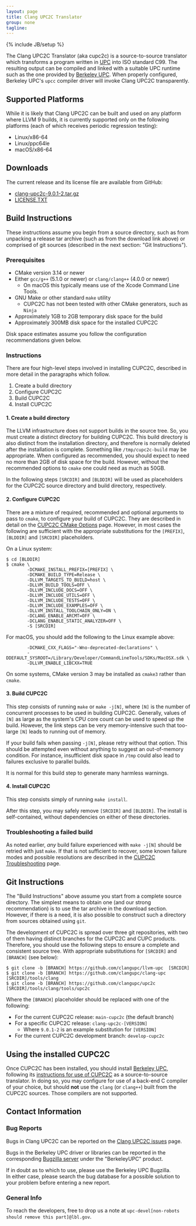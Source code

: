 ```yaml
---
layout: page
title: Clang UPC2C Translator
group: none
tagline: 
---
```

{% include JB/setup %}

The Clang UPC2C Translator (aka cupc2c) is a source-to-source translator which
transforms a program written in [UPC](http://upc-lang.org) into ISO standard
C99.  The resulting output can be compiled and linked with a suitable UPC
runtime such as the one provided by [Berkeley UPC](https://upc.lbl.gov).  When
properly configured, Berkeley UPC's `upcc` compiler driver will invoke
Clang UPC2C transparently.

## Supported Platforms

While it is likely that Clang UPC2C can be built and used on any platform where
LLVM 9 builds, it is currently supported only on the following platforms (each
of which receives periodic regression testing):

+ Linux/x86-64
+ Linux/ppc64le
+ macOS/x86-64

## Downloads

The current release and its license file are available from GitHub:

+ [clang-upc2c-9.0.1-2.tar.gz](https://github.com/clangupc/upc2c/releases/download/clang-upc2c-9.0.1-2/clang-upc2c-9.0.1-2.tar.gz)
+ [LICENSE.TXT](https://raw.githubusercontent.com/clangupc/upc2c/clang-upc2c-9.0.1-2/LICENSE.TXT)

## Build Instructions

These instructions assume you begin from a source directory, such as from
unpacking a release tar archive (such as from the download link above) or
comprised of git sources (described in the next section: "Git Instructions").

### Prerequisites

+ CMake version 3.14 or newer
+ Either `gcc/g++` (5.1.0 or newer) or `clang/clang++` (4.0.0 or newer)
    + On macOS this typically means use of the Xcode Command Line Tools.
+ GNU Make or other standard `make` utility
    + CUPC2C has not been tested with other CMake generators, such as `Ninja`
+ Approximately 1GB to 2GB temporary disk space for the build
+ Approximately 300MB disk space for the installed CUPC2C

Disk space estimates assume you follow the configuration recommendations given
below.

### Instructions

There are four high-level steps involved in installing CUPC2C, described in
more detail in the paragraphs which follow.

1. Create a build directory
2. Configure CUPC2C
3. Build CUPC2C
4. Install CUPC2C

#### 1. Create a build directory

The LLVM infrastructure does not support builds in the source tree.
So, you must create a distinct directory for building CUPC2C.
This build directory is also distinct from the installation directory, and
therefore is normally deleted after the installation is complete.
Something like `/tmp/cupc2c-build` may be appropriate.  When configured
as recommended, you should expect to need no more than 2GB of disk space
for the build.  However, without the recommended options to `cmake` one
could need as much as 50GB.

In the following steps `[SRCDIR]` and `[BLDDIR]` will be used as placeholders
for the CUPC2C source directory and build directory, respectively.

#### 2. Configure CUPC2C

There are a mixture of required, recommended and optional arguments to pass to
`cmake`, to configure your build of CUPC2C.  They are described in detail on
the [CUPC2C CMake Options](./cmake-options.html) page.  However, in most cases
the following are sufficient with the appropriate substitutions for the
`[PREFIX]`, `[BLDDIR]` and `[SRCDIR]` placeholders.

On a Linux system:

```
$ cd [BLDDIR]
$ cmake \
        -DCMAKE_INSTALL_PREFIX=[PREFIX] \
        -DCMAKE_BUILD_TYPE=Release \
        -DLLVM_TARGETS_TO_BUILD=host \
        -DLLVM_BUILD_TOOLS=OFF \
        -DLLVM_INCLUDE_DOCS=OFF \
        -DLLVM_INCLUDE_UTILS=OFF \
        -DLLVM_INCLUDE_TESTS=OFF \
        -DLLVM_INCLUDE_EXAMPLES=OFF \
        -DLLVM_INSTALL_TOOLCHAIN_ONLY=ON \
        -DCLANG_ENABLE_ARCMT=OFF \
        -DCLANG_ENABLE_STATIC_ANALYZER=OFF \
        -S [SRCDIR]
```

For macOS, you should add the following to the Linux example above:

```
        -DCMAKE_CXX_FLAGS="-Wno-deprecated-declarations" \
        -DDEFAULT_SYSROOT=/Library/Developer/CommandLineTools/SDKs/MacOSX.sdk \
        -DLLVM_ENABLE_LIBCXX=TRUE
```

On some systems, CMake version 3 may be installed as `cmake3` rather than
`cmake`.

#### 3. Build CUPC2C

This step consists of running `make` or `make -j[N]`, where `[N]` is the
number of concurrent processes to be used in building CUPC2C.
Generally, values of `[N]` as large as the system's CPU core count can be used
to speed up the build.  However, the link steps can be very memory-intensive
such that too-large `[N]` leads to running out of memory.

If your build fails when passing `-j[N]`, please retry without that option.
This should be attempted even without anything to suggest an out-of-memory
condition.  For instance, insufficient disk space in `/tmp` could also lead to
failures exclusive to parallel builds.

It is normal for this build step to generate many harmless warnings.

#### 4. Install CUPC2C

This step consists simply of running `make install`.

After this step, you may safely remove `[SRCDIR]` and `[BLDDIR]`.  The install
is self-contained, without dependencies on either of these directories.

### Troubleshooting a failed build

As noted earlier, _any_ build failure experienced with `make -j[N]` should be
retried with just `make`.  If that is not sufficient to recover, some known
failure modes and possible resolutions are described in the
[CUPC2C Troubleshooting](./troubleshooting.html) page.

## Git Instructions

The "Build Instructions" above assume you start from a complete source
directory.  The simplest means to obtain one (and our strong recommendation) is
to use the tar archive in the download section.  However, if there is a need,
it is also possible to construct such a directory from sources obtained using
`git`.

The development of CUPC2C is spread over three git repositories, with two of
them having distinct branches for the CUPC2C and CUPC products.  Therefore, you
should use the following steps to ensure a complete and consistent source tree.
With appropriate substitutions for `[SRCDIR]` and `[BRANCH]` (see below):

```
$ git clone -b [BRANCH] https://github.com/clangupc/llvm-upc  [SRCDIR]
$ git clone -b [BRANCH] https://github.com/clangupc/clang-upc [SRCDIR]/tools/clang
$ git clone -b [BRANCH] https://github.com/clangupc/upc2c     [SRCDIR]/tools/clang/tools/upc2c
```

Where the `[BRANCH]` placeholder should be replaced with one of the following:

+ For the current CUPC2C release: `main-cupc2c` (the default branch)
+ For a specific CUPC2C release: `clang-upc2c-[VERSION]`
    + Where `9.0.1-2` is an example substitution for `[VERSION]`
+ For the current CUPC2C development branch: `develop-cupc2c`

## Using the installed CUPC2C

Once CUPC2C has been installed, you should install
[Berkeley UPC](https://upc.lbl.gov), following its
[instructions for use of CUPC2C](https://upc.lbl.gov/download/dist/INSTALL.TXT)
as a source-to-source translator.  In doing so, you may configure for
use of a back-end C compiler of your choice, but should __not__ use the `clang`
(or `clang++`) built from the CUPC2C sources.  Those compilers are not
supported.

## Contact Information

### Bug Reports

Bugs in Clang UPC2C can be reported on the
[Clang UPC2C issues](https://github.com/clangupc/upc2c/issues) page.

Bugs in the Berkeley UPC driver or libraries can be reported in the corresponding
[Bugzilla server](https://upc-bugs.lbl.gov) under the "BerkeleyUPC" product.

If in doubt as to which to use, please use the Berkeley UPC Bugzilla.  
In either case, please search the bug database for a possible solution
to your problem before entering a new report.

### General Info

To reach the developers, free to drop us a note at
`upc-devel[non-robots should remove this part]@lbl.gov`.

